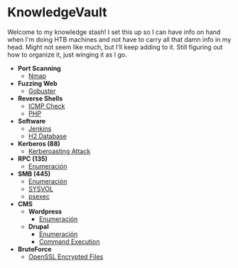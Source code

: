 # KnowledgeVault

Welcome to my knowledge stash! I set this up so I can have info on hand when I'm doing HTB machines and not have to carry all that damn info in my head. Might not seem like much, but I'll keep adding to it. Still figuring out how to organize it, just winging it as I go.

- **Port Scanning**
  - [Nmap](/Enumeracion/nmap.md/)
- **Fuzzing Web**
  - [Gobuster](/FuzzingWeb/gobuster.md)
- **Reverse Shells**
  - [ICMP Check](/ReverseShells/ICMPCheck.md/)
  - [PHP](/ReverseShells/php.md/)
- **Software**
  - [Jenkins](/Software/Jenkins.md/)
  - [H2 Database](/Software/H2Database.md/)
- **Kerberos (88)**
  - [Kerberoasting Attack](/KBR(88)/Kerberoasting.md/)
- **RPC (135)**
  - [Enumeración](/RPC(135)/Enumeration.md/)
- **SMB (445)**
  - [Enumeración](/SMB(445)/Enumeración.md/)
  - [SYSVOL](/SMB(445)/SYSVOL.md/)
  - [psexec](/SMB(445)/psexec.md/)
- **CMS**
  - **Wordpress**
    - [Enumeración](/CMS/Wordpress/Enumeration.md/)
  - **Drupal**
    - [Enumeración](/CMS/Drupal/Enumeracion.md/)
    - [Command Execution](/CMS/Drupal/Command_Execution.md)
- **BruteForce**
  - [OpenSSL Encrypted Files](/BruteForce/OpenSSL.md/)
